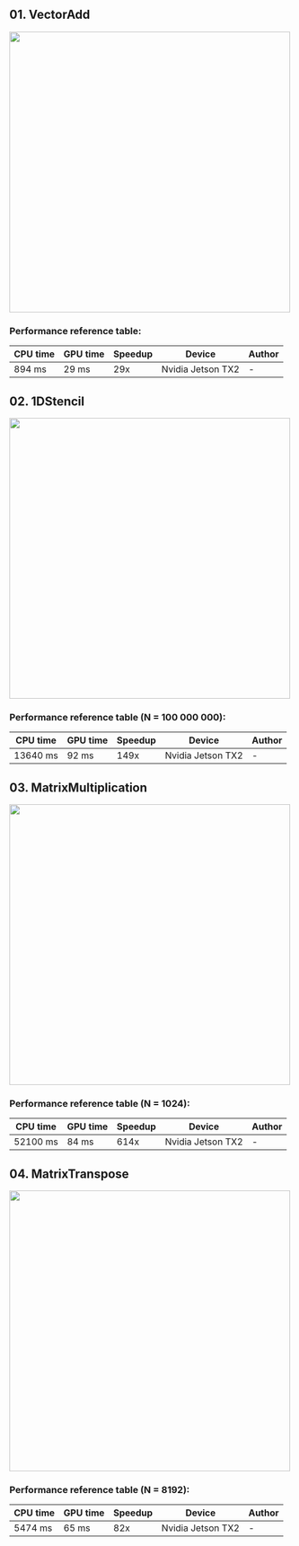 
## 01. VectorAdd

<img src="https://github.com/PARCO-LAB/Advanced-Computer-Architectures/blob/main/figures/l1_01.jpg" width="500" height=auto> 

### Performance reference table:
CPU time | GPU time | Speedup |Device             | Author
---------| -------- | ------- | ------------------| ------
894 ms   | 29 ms    | 29x     | Nvidia Jetson TX2 | -

## 02. 1DStencil

<img src="https://github.com/PARCO-LAB/Advanced-Computer-Architectures/blob/main/figures/l1_02.jpg" width="500" height=auto> 

### Performance reference table (N = 100 000 000):
CPU time   | GPU time | Speedup  | Device             | Author
-----------| -------- | -------- | ------------------ | ------
13640 ms   | 92 ms    | 149x     | Nvidia Jetson TX2  | -

## 03. MatrixMultiplication


<img src="https://github.com/PARCO-LAB/Advanced-Computer-Architectures/blob/main/figures/l1_03.jpg" width="500" height=auto> 

### Performance reference table (N = 1024):
CPU time   | GPU time | Speedup  | Device             | Author
-----------| -------- | -------- | ------------------ | ------
52100 ms   | 84 ms    | 614x     | Nvidia Jetson TX2  | -

## 04. MatrixTranspose

<img src="https://github.com/PARCO-LAB/Advanced-Computer-Architectures/blob/main/figures/l1_04.jpg" width="500" height=auto> 

### Performance reference table (N = 8192):
CPU time   | GPU time | Speedup  | Device             | Author
-----------| -------- | -------- | ------------------ | ------
5474 ms   | 65 ms     | 82x     | Nvidia Jetson TX2   | -
